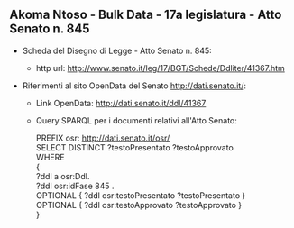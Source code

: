 ## Akoma Ntoso - Bulk Data - 17a legislatura - Atto Senato n. 845 ##

* Scheda del Disegno di Legge - Atto Senato n. 845:
	* http url: http://www.senato.it/leg/17/BGT/Schede/Ddliter/41367.htm

* Riferimenti al sito OpenData del Senato http://dati.senato.it/:
	* Link OpenData: http://dati.senato.it/ddl/41367
	* Query SPARQL per i documenti relativi all'Atto Senato:

        PREFIX osr: <http://dati.senato.it/osr/>  
		SELECT DISTINCT ?testoPresentato ?testoApprovato  
		WHERE  
		{  
		    ?ddl a osr:Ddl.  
		    ?ddl osr:idFase 845 .  
		    OPTIONAL { ?ddl osr:testoPresentato ?testoPresentato }  
		    OPTIONAL { ?ddl osr:testoApprovato ?testoApprovato }  
		}
		